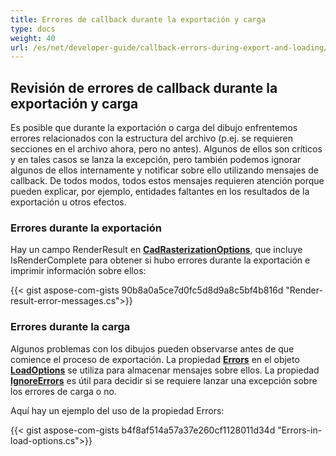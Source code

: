 ```yaml
---
title: Errores de callback durante la exportación y carga
type: docs
weight: 40
url: /es/net/developer-guide/callback-errors-during-export-and-loading/
---
```


## **Revisión de errores de callback durante la exportación y carga**

Es posible que durante la exportación o carga del dibujo enfrentemos errores relacionados con la estructura del archivo 
(p.ej. se requieren secciones en el archivo ahora, pero no antes). 
Algunos de ellos son críticos y en tales casos se lanza la excepción, pero también podemos ignorar algunos de ellos internamente y notificar sobre ello utilizando mensajes de callback.
De todos modos, todos estos mensajes requieren atención porque pueden explicar, por ejemplo, entidades faltantes en los resultados de la exportación u otros efectos.

### **Errores durante la exportación**

Hay un campo RenderResult en [**CadRasterizationOptions**](https://reference.aspose.com/cad/net/aspose.cad.imageoptions/cadrasterizationoptions/),
que incluye IsRenderComplete para obtener si hubo errores durante la exportación e imprimir información sobre ellos:

{{< gist aspose-com-gists 90b8a0a5ce7d0fc5d8d9a8c5bf4b816d "Render-result-error-messages.cs">}}

### **Errores durante la carga**

Algunos problemas con los dibujos pueden observarse antes de que comience el proceso de exportación. 
La propiedad [**Errors**](https://reference.aspose.com/cad/net/aspose.cad/loadoptions/errors/) en
 el objeto [**LoadOptions**](https://reference.aspose.com/cad/net/aspose.cad/loadoptions/) se utiliza para almacenar mensajes sobre ellos.
La propiedad [**IgnoreErrors**](https://reference.aspose.com/cad/net/aspose.cad/loadoptions/ignoreerrors/) es útil para decidir si 
se requiere lanzar una excepción sobre los errores de carga o no. 

Aquí hay un ejemplo del uso de la propiedad Errors:

{{< gist aspose-com-gists b4f8af514a57a37e260cf1128011d34d "Errors-in-load-options.cs">}}
